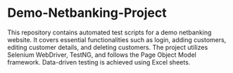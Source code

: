 # Demo-Netbanking-Project
This repository contains automated test scripts for a demo netbanking website. It covers essential functionalities such as login, adding customers, editing customer details, and deleting customers. The project utilizes Selenium WebDriver, TestNG, and follows the Page Object Model framework. Data-driven testing is achieved using Excel sheets.
